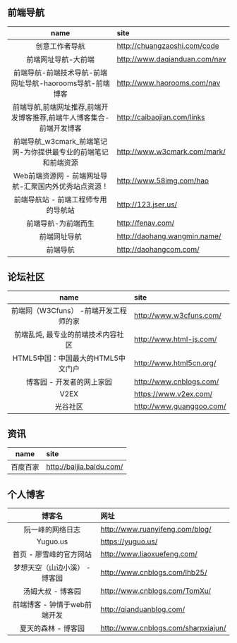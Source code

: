 ## 前端导航
|name|site|
|:---:|:---|
创意工作者导航|http://chuangzaoshi.com/code
前端网址导航-大前端| http://www.daqianduan.com/nav 
前端导航-前端技术导航-前端网址导航-haorooms导航-前端博客| http://www.haorooms.com/nav
前端导航,前端网址推荐,前端开发博客推荐,前端牛人博客集合-前端开发博客| http://caibaojian.com/links
前端导航_w3cmark_前端笔记网-为你提供最专业的前端笔记和前端资源| http://www.w3cmark.com/mark/
Web前端资源网 - 前端网址导航-汇聚国内外优秀站点资源！| http://www.58img.com/hao
前端导航站 - 前端工程师专用的导航站| http://123.jser.us/
前端导航-为前端而生| http://fenav.com/
前端网址导航| http://daohang.wangmin.name/
前端导航|http://daohangcom.com/

## 论坛社区
|name|site|
|:---:|:---|
前端网（W3Cfuns） -前端开发工程师的家| http://www.w3cfuns.com/
前端乱炖, 最专业的前端技术内容社区| http://www.html-js.com/
HTML5中国：中国最大的HTML5中文门户| http://www.html5cn.org/
博客园 - 开发者的网上家园| http://www.cnblogs.com/
V2EX|https://www.v2ex.com/
光谷社区|http://www.guanggoo.com/

## 资讯
|name|site
|:---:|:---
|百度百家|http://baijia.baidu.com/

## 个人博客
|博客名|网址|
|:----:|:----|
|阮一峰的网络日志| http://www.ruanyifeng.com/blog/
|Yuguo.us| https://yuguo.us/
|首页 - 廖雪峰的官方网站| http://www.liaoxuefeng.com/
|梦想天空（山边小溪） - 博客园| http://www.cnblogs.com/lhb25/
|汤姆大叔 - 博客园| http://www.cnblogs.com/TomXu/
|前端博客 - 钟情于web前端开发| http://qianduanblog.com/
|夏天的森林 - 博客园| http://www.cnblogs.com/sharpxiajun/
